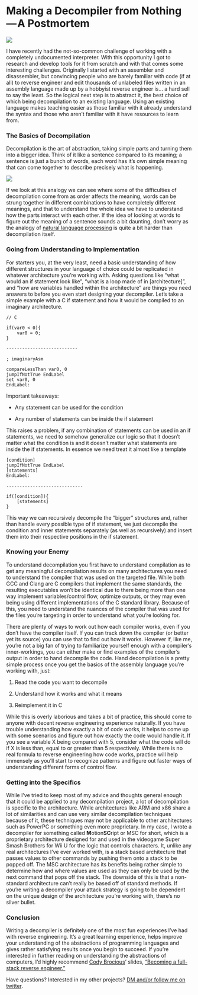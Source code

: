 <!--timestamp:1539316800-->

# Making a Decompiler from Nothing — A Postmortem

![](https://cdn-images-1.medium.com/max/800/1*-F3wVC4J223xqGBRyztERw.png)

I have recently had the not-so-common challenge of working with a completely undocumented interpreter. With this opportunity I got to research and develop tools for it from scratch and with that comes some interesting challenges. Originally I started with an assembler and disassembler, but convincing people who are barely familiar with code (if at all) to reverse engineer and edit thousands of unlabeled files written in an assembly language made up by a hobbyist reverse engineer is… a hard sell to say the least. So the logical next step is to abstract it, the best choice of which being decompilation to an existing language. Using an existing language makes teaching easier as those familiar with it already understand the syntax and those who aren’t familiar with it have resources to learn from.

### The Basics of Decompilation

Decompilation is the art of abstraction, taking simple parts and turning them into a bigger idea. Think of it like a sentence compared to its meaning; a sentence is just a bunch of words, each word has it’s own simple meaning that can come together to describe precisely what is happening.

![](https://cdn-images-1.medium.com/max/4200/1*CrCo-zPWu-LRo_xt6o1WsA.png)

If we look at this analogy we can see where some of the difficulties of decompilation come from as order affects the meaning, words can be strung together in different combinations to have completely different meanings, and that to understand the whole idea we have to understand how the parts interact with each other. If the idea of looking at words to figure out the meaning of a sentence sounds a bit daunting, don’t worry as the analogy of [natural language processing](https://en.wikipedia.org/wiki/Natural_language_processing) is quite a bit harder than decompilation itself.

### Going from Understanding to Implementation

For starters you, at the very least, need a basic understanding of how different structures in your language of choice could be replicated in whatever architecture you’re working with. Asking questions like “what would an if statement look like”, “what is a loop made of in [architecture]”, and “how are variables handled within the architecture” are things you need answers to before you even start designing your decompiler. Let’s take a simple example with a C if statement and how it would be compiled to an imaginary architecture.

    // C

    if(var0 < 0){
        var0 = 0;
    }

    ---------------------------

    ; imaginaryAsm

    compareLessThan var0, 0
    jumpIfNotTrue EndLabel
    set var0, 0
    EndLabel:

Important takeaways:

* Any statement can be used for the condition

* Any number of statements can be inside the if statement

This raises a problem, if any combination of statements can be used in an if statements, we need to somehow generalize our logic so that it doesn’t matter what the condition is and it doesn’t matter what statements are inside the if statements. In essence we need treat it almost like a template

    [condition]
    jumpIfNotTrue EndLabel
    [statements]
    EndLabel:

    -----------------------------

    if([condition]){
        [statements]
    }

This way we can recursively decompile the “bigger” structures and, rather than handle every possible type of if statement, we just decompile the condition and inner statements separately (as well as recursively) and insert them into their respective positions in the if statement.

### Knowing your Enemy

To understand decompilation you first have to understand compilation as to get any meaningful decompilation results on many architectures you need to understand the compiler that was used on the targeted file. While both GCC and Clang are C compilers that implement the same standards, the resulting executables won’t be identical due to there being more than one way implement variables/control flow, optimize outputs, or they may even being using different implementations of the C standard library. Because of this, you need to understand the nuances of the compiler that was used for the files you’re targeting in order to understand what you’re looking for.

There are plenty of ways to work out how each compiler works, even if you don’t have the compiler itself. If you can track down the compiler (or better yet its source) you can use that to find out how it works. However if, like me, you’re not a big fan of trying to familiarize yourself enough with a compiler’s inner-workings, you can either make or find examples of the compiler’s output in order to hand decompile the code. Hand decompilation is a pretty simple process once you get the basics of the assembly language you’re working with, just:

1. Read the code you want to decompile

1. Understand how it works and what it means

1. Reimplement it in C

While this is overly laborious and takes a bit of practice, this should come to anyone with decent reverse engineering experience naturally. If you have trouble understanding how exactly a bit of code works, it helps to come up with some scenarios and figure out how exactly the code would handle it. If you see a variable X being compared with 5, consider what the code will do if X is less than, equal to or greater than 5 respectively. While there is no real formula to reverse engineering how code works, practice will help immensely as you’ll start to recognize patterns and figure out faster ways of understanding different forms of control flow.

### Getting into the Specifics

While I’ve tried to keep most of my advice and thoughts general enough that it could be applied to any decompilation project, a lot of decompilation is specific to the architecture. While architectures like ARM and x86 share a lot of similarities and can use very similar decompilation techniques because of it, these techniques may not be applicable to other architectures such as PowerPC or something even more proprietary. In my case, I wrote a decompiler for something called **M**otion**SC**ript or MSC for short, which is a proprietary architecture designed for and used in the videogame Super Smash Brothers for Wii U for the logic that controls characters. It, unlike any real architectures I’ve ever worked with, is a stack based architecture that passes values to other commands by pushing them onto a stack to be popped off. The MSC architecture has its benefits being rather simple to determine how and where values are used as they can only be used by the next command that pops off the stack. The downside of this is that a non-standard architecture can’t really be based off of standard methods. If you’re writing a decompiler your attack strategy is going to be dependent on the unique design of the architecture you’re working with, there’s no silver bullet.

### Conclusion

Writing a decompiler is definitely one of the most fun experiences I’ve had with reverse engineering. It’s a great learning experience, helps improve your understanding of the abstractions of programming languages and gives rather satisfying results once you begin to succeed. If you’re interested in further reading on understanding the abstractions of computers, I’d highly recommend [Cody Brocious](https://twitter.com/daeken)’ slides, [“Becoming a full-stack reverse engineer.”](https://twitter.com/daeken/status/1036081396157239297)

Have questions? Interested in my other projects? [DM and/or follow me on twitter](https://www.twitter.com/jam1garner).
